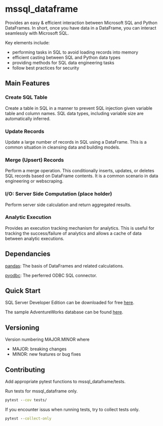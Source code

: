 # mssql_dataframe
Provides an easy & efficient interaction between Microsoft SQL and Python DataFrames. In short, once you
have data in a DataFrame, you can interact seamlessly with Microsoft SQL.

Key elements include: 
- performing tasks in SQL to avoid loading records into memory
- efficient casting between SQL and Python data types
- providing methods for SQL data engineering tasks
- follow best practices for security 


## Main Features

### Create SQL Table

Create a table in SQL in a manner to prevent SQL injection given variable table and column names. SQL data types, including variable size are automatically inferred.

### Update Records

Update a large number of records in SQL using a DataFrame. This is a common situation in cleansing data and building models.

### Merge (Upsert) Records

Perform a merge operation. This conditionally inserts, updates, or deletes SQL records based on DataFrame contents. It is a common scenario in data engineering or webscraping.

### I/O: Server Side Computation (place holder)

Perform server side calculation and return aggregated results.

### Analytic Execution

Provides an execution tracking mechanism for analytics. This is useful for tracking the success/failure of analytics and allows a cache of data between analytic executions.

## Dependancies
[pandas](https://pandas.pydata.org/): The basis of DataFrames and related calculations.

[pyodbc](https://docs.microsoft.com/en-us/sql/connect/python/pyodbc/python-sql-driver-pyodbc?view=sql-server-ver15): The perferred ODBC SQL connector.


## Quick Start

SQL Server Developer Edition can be downloaded for free [here](https://www.microsoft.com/en-us/sql-server/sql-server-downloads).

The sample AdventureWorks database can be found [here](https://docs.microsoft.com/en-us/sql/samples/adventureworks-install-configure?view=sql-server-ver15&tabs=ssms).

## Versioning

Version numbering MAJOR.MINOR where
- MAJOR: breaking changes
- MINOR: new features or bug fixes

## Contributing

Add appropriate pytest functions to mssql_dataframe/tests.

Run tests for mssql_dataframe only.

```cmd
pytest --cov tests/
```

If you encounter issus when running tests, try to collect tests only.

```cmd
pytest --collect-only
```